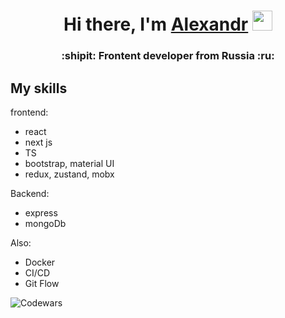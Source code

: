 <h1 align="center">Hi there, I'm <a href="https://daniilshat.ru/" target="_blank">Alexandr</a> 
<img src="https://github.com/blackcater/blackcater/raw/main/images/Hi.gif" height="32"/></h1>
<h3 align="center">:shipit: Frontent developer from Russia :ru:</h3>
<h2>My skills</h2>

frontend:
- react
- next js
- TS
- bootstrap, material UI
- redux, zustand, mobx

Backend:
- express
- mongoDb

Also:
- Docker
- CI/CD
- Git Flow


![Codewars](https://www.codewars.com/users/Sasha20055/badges/small)
